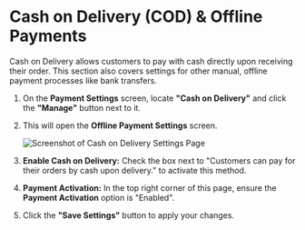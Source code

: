 # Cash on Delivery (COD) & Offline Payments

Cash on Delivery allows customers to pay with cash directly upon receiving their order. This section also covers settings for other manual, offline payment processes like bank transfers.

1.  On the **Payment Settings** screen, locate **"Cash on Delivery"** and click the **"Manage"** button next to it.
2.  This will open the **Offline Payment Settings** screen.

    ![Screenshot of Cash on Delivery Settings Page](/images/payments-checkout/cash-on-delivery-settings.png)

3.  **Enable Cash on Delivery:** Check the box next to "Customers can pay for their orders by cash upon delivery." to activate this method.
5.  **Payment Activation:** In the top right corner of this page, ensure the **Payment Activation** option is "Enabled".
5.  Click the **"Save Settings"** button to apply your changes. 
